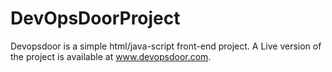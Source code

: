 # DevOpsDoorProject
Devopsdoor is a simple html/java-script front-end project. A Live version of the project is available at www.devopsdoor.com.
